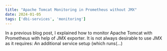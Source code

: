 ```yaml
---
title: "Apache Tomcat Monitoring in Prometheus without JMX"
date: 2024-01-05
tags: ['dbi-services', 'monitoring']
---
```

In a previous blog post, I explained how to monitor Apache Tomcat with Prometheus with help of JMX exporter. It is not always desirable to use JMX as it requires: An additional service setup (which runs(…)